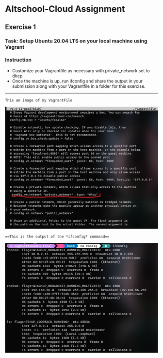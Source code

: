# Altschool-Cloud Assignment

## Exercise 1

### Task: Setup Ubuntu 20.04 LTS on your local machine using Vagrant

### Instruction

- Customize your Vagrantfile as necessary with private_network set to dhcp
- Once the machine is up, run ifconfig and share the output in your submission along with your Vagrantfile in a folder   for this exercise.

---

```
This an image of my VagrantFile
```

![VagrantFile Image](./images/vagrantfile.jpg)

```
==This is the output of the *ifconfig* command==
```

![ifconfig](./images/ifconfig.jpg)
